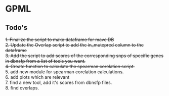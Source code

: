 # GPML

## Todo's

~~1. Finalize the script to make dataframe for mave DB~~ <br>
~~2. Update the Overlap script to add the in_mutepred column to the dataframe~~ <br>
~~3. Add the script to add scores of the corresponding snps of specific genes in dbnsfp from a list of tools you want.~~ <br>
~~4. Create function to calculate the spearman corelation script.~~ <br>
~~5. add new module for spearman corelation calculations.~~ <br>
6. add plots which are relevant <br>
7. find a new tool, add it's scores from dbnsfp files. <br>
8.  find overlaps. <br>
